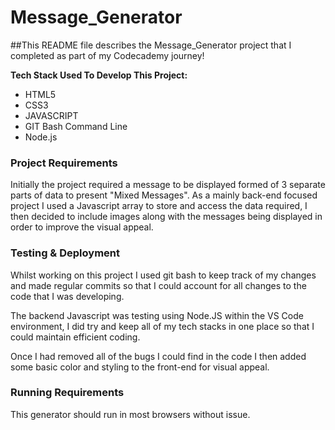 # Message_Generator

##This README file describes the Message_Generator project that I completed as part of my Codecademy journey!

**Tech Stack Used To Develop This Project:**
- HTML5
- CSS3
- JAVASCRIPT
- GIT Bash Command Line
- Node.js

### Project Requirements

Initially the project required a message to be displayed formed of 3 separate parts of data to present "Mixed Messages".
As a mainly back-end focused project I used a Javascript array to store and access the data required, I then decided to include images along with the messages being 
displayed in order to improve the visual appeal.

### Testing & Deployment

Whilst working on this project I used git bash to keep track of my changes and made regular commits so that I could account for all changes to the code
that I was developing.

The backend Javascript was testing using Node.JS within the VS Code environment, I did try and keep all of my tech stacks in one place so that I could maintain
efficient coding.

Once I had removed all of the bugs I could find in the code I then added some basic color and styling to the front-end for visual appeal.

### Running Requirements

This generator should run in most browsers without issue. 
